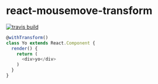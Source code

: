 # react-mousemove-transform

[![travis build](https://img.shields.io/travis/adekbadek/react-mousemove-transform.svg)
](https://travis-ci.org/adekbadek/react-mousemove-transform)

```javascript
@withTransform()
class Yo extends React.Component {
  render() {
    return (
      <div>yo</div>
    )
  }
}
```
